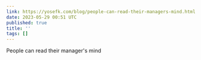 ```yaml
---
link: https://yosefk.com/blog/people-can-read-their-managers-mind.html
date: 2023-05-29 00:51 UTC
published: true
title: ''
tags: []
---
```


People can read their manager's mind
